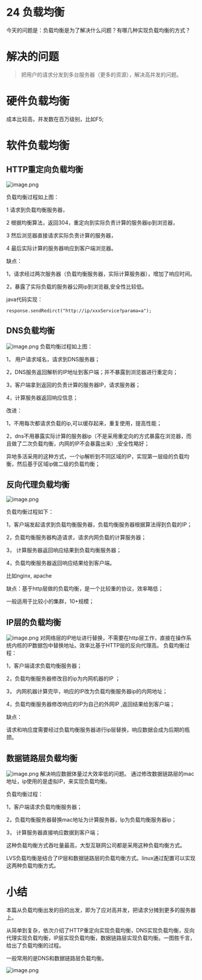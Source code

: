 # 24 负载均衡



今天的问题是：负载均衡是为了解决什么问题？有哪几种实现负载均衡的方式？


# 解决的问题


> 把用户的请求分发到多台服务器（更多的资源），解决高并发的问题。



# 硬件负载均衡


成本比较高，并发数在百万级别，比如F5;




# 软件负载均衡


## HTTP重定向负载均衡


![image.png](https://cdn.nlark.com/yuque/0/2020/png/186661/1582766234994-e7fc0212-af7c-4649-96ed-4dfce1b9b25d.png#align=left&display=inline&height=434&name=image.png&originHeight=434&originWidth=583&size=57531&status=done&style=none&width=583#align=left&display=inline&height=434&originHeight=434&originWidth=583&status=done&style=none&width=583)




负载均衡过程如上图：


1 请求到负载均衡服务器，


2 根据均衡算法，返回304，重定向到实际负责计算的服务器ip到浏览器，


3 然后浏览器直接请求实际负责计算的服务器，


4 最后实际计算的服务器响应到客户端浏览器。


缺点：


1，请求经过两次服务器（负载均衡服务器，实际计算服务器），增加了响应时间。


2，暴露了实际负载的服务器公网ip到浏览器,安全性比较低。


java代码实现：


```
response.sendRedirct("http://ip/xxxService?parama=a");
```


## DNS负载均衡


![image.png](https://cdn.nlark.com/yuque/0/2020/png/186661/1582766485055-3ed78c8f-b7a3-4a8f-b903-1e5e234f547c.png#align=left&display=inline&height=429&name=image.png&originHeight=429&originWidth=641&size=59032&status=done&style=none&width=641#align=left&display=inline&height=429&originHeight=429&originWidth=641&status=done&style=none&width=641)
负载均衡过程如上图：


1， 用户请求域名，请求到DNS服务器；


2，DNS服务返回解析的IP地址到客户端；并不暴露到浏览器进行重定向；


3，客户端拿到返回的负责计算的服务器IP，请求服务器；


4，计算服务器返回响应信息；


改进：


1，不用每次都请求负载的ip,可以缓存起来，重复使用，提高性能；


2，dns不用暴露实际计算的服务器ip（不是采用重定向的方式暴露在浏览器，而且做了二次负载均衡，内网的IP不会暴露出来）,安全性略好；


异地多活采用的这种方式，一个ip解析到不同区域的IP，实现第一层级的负载均衡，然后基于区域ip做二级的负载均衡；


## 反向代理负载均衡


![image.png](https://cdn.nlark.com/yuque/0/2020/png/186661/1582766715769-3d6c0dcb-2431-4b97-8de3-5f10e92b980c.png#align=left&display=inline&height=416&name=image.png&originHeight=416&originWidth=617&size=54558&status=done&style=none&width=617#align=left&display=inline&height=416&originHeight=416&originWidth=617&status=done&style=none&width=617)


负载均衡过程如下：


1，客户端发起请求到负载均衡服务器，负载均衡服务器根据算法得到负载的IP； 


2，负载均衡服务器构造请求，请求内网负载的计算服务器；


3， 计算服务器返回响应结果到负载均衡服务器；


4，负载均衡服务器返回响应结果给到客户端。




比如nginx, apache


缺点：基于http层做的负载均衡，是一个比较重的协议，效率略低；


一般适用于比较小的集群，10+规模；


## IP层的负载均衡


![image.png](https://cdn.nlark.com/yuque/0/2020/png/186661/1586489163135-19382092-07a8-4850-a9a0-f508dd80a3bc.png#align=left&display=inline&height=356&name=image.png&originHeight=712&originWidth=1244&size=143371&status=done&style=none&width=622)
对网络层的IP地址进行替换，不需要在http层工作，直接在操作系统内核的IP数据包中替换地址。效率比基于HTTP层的反向代理高。
负载均衡过程：


1，客户端请求负载均衡服务器；


2，负载均衡服务器修改目的ip为内网机器的IP ；


3， 内网机器计算完毕，响应的IP改为负载均衡服务器ip的内网地址；


4，负载均衡服务器修改响应的IP为自己的外网IP ,返回结果给到客户端；


缺点：


请求和响应度需要经过负载均衡服务器进行ip层替换，响应数据会成为后期的瓶颈。




## 数据链路层负载均衡
![image.png](https://cdn.nlark.com/yuque/0/2020/png/186661/1582767046394-2cc89103-aad7-4baa-86d7-9d4ad4a3085d.png#align=left&display=inline&height=349&name=image.png&originHeight=349&originWidth=628&size=42310&status=done&style=none&width=628)
解决响应数据体量过大效率低的问题。
通过修改数据链路层的mac地址，ip使用的是虚拟IP，来实现负载均衡。


负载均衡过程：


1，客户端请求负载均衡服务器；


2，负载均衡服务器替换mac地址为计算服务器，Ip为负载均衡服务器ip；


3， 计算服务器直接响应数据到客户端；




这种负载均衡方式吞吐量最高，大型互联网公司都是采用这种负载均衡方式。


LVS负载均衡是结合了IP层和数据链路层的负载均衡方式。linux通过配置可以实现这两种负载均衡方式。




# 小结


本篇从负载均衡出发的目的出发，即为了应对高并发，把请求分摊到更多的服务器上。


从简单到复杂，依次介绍了HTTP重定向实现负载均衡，DNS实现负载均衡，反向代理实现负载均衡，IP层实现负载均衡，数据链路层实现负载均衡。一图胜千言，给出了负载均衡的过程。


一般常用的是DNS和数据链路层负载均衡。




![image.png](https://cdn.nlark.com/yuque/0/2020/png/186661/1582767205541-5857129d-cae5-4090-be72-b0051b9903da.png#align=left&display=inline&height=1346&name=image.png&originHeight=1346&originWidth=1902&size=303749&status=done&style=none&width=1902)
